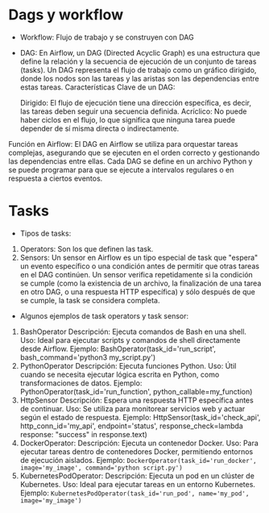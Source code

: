 # Dags y workflow
- Workflow: Flujo de trabajo y se construyen con DAG
- DAG: En Airflow, un DAG (Directed Acyclic Graph) es una estructura que define la relación y la secuencia de ejecución de un conjunto de tareas (tasks). Un DAG representa el flujo de trabajo como un gráfico dirigido, donde los nodos son las tareas y las aristas son las dependencias entre estas tareas.
Características Clave de un DAG:

    Dirigido: El flujo de ejecución tiene una dirección específica, es decir, las tareas deben seguir una secuencia definida.
    Acríclico: No puede haber ciclos en el flujo, lo que significa que ninguna tarea puede depender de sí misma directa o indirectamente.

Función en Airflow:
El DAG en Airflow se utiliza para orquestar tareas complejas, asegurando que se ejecuten en el orden correcto y gestionando las dependencias entre ellas. Cada DAG se define en un archivo Python y se puede programar para que se ejecute a intervalos regulares o en respuesta a ciertos eventos.
# Tasks
- Tipos de tasks: 
1) Operators: Son los que definen las task.
2) Sensors: Un sensor en Airflow es un tipo especial de task que "espera" un evento específico o una condición antes de permitir que otras tareas en el DAG continúen. Un sensor verifica repetidamente si la condición se cumple (como la existencia de un archivo, la finalización de una tarea en otro DAG, o una respuesta HTTP específica) y sólo después de que se cumple, la task se considera completa.
- Algunos ejemplos de task operators y task sensor:
1) BashOperator
    Descripción: Ejecuta comandos de Bash en una shell.
    Uso: Ideal para ejecutar scripts y comandos de shell directamente desde Airflow.
    Ejemplo: BashOperator(task_id='run_script', bash_command='python3 my_script.py')
2) PythonOperator
    Descripción: Ejecuta funciones Python.
    Uso: Útil cuando se necesita ejecutar lógica escrita en Python, como transformaciones de datos.
    Ejemplo: PythonOperator(task_id='run_function', python_callable=my_function)
3) HttpSensor
    Descripción: Espera una respuesta HTTP específica antes de continuar.
    Uso: Se utiliza para monitorear servicios web y actuar según el estado de respuesta.
    Ejemplo: HttpSensor(task_id='check_api', http_conn_id='my_api', endpoint='status', response_check=lambda response: "success" in response.text)
4) DockerOperator:
    Descripción: Ejecuta un contenedor Docker.
    Uso: Para ejecutar tareas dentro de contenedores Docker, permitiendo entornos de ejecución aislados.
    Ejemplo: `DockerOperator(task_id='run_docker', image='my_image', command='python script.py')`
5) KubernetesPodOperator:
    Descripción: Ejecuta un pod en un clúster de Kubernetes.
    Uso: Ideal para ejecutar tareas en un entorno Kubernetes.
    Ejemplo: `KubernetesPodOperator(task_id='run_pod', name='my_pod', image='my_image')`


